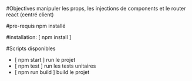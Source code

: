 
#Objectives
manipuler les props, les injections de components et le router react (centré client)


#pre-requis
npm installé

#installation:
 [ npm install ]


#Scripts disponibles
  - [ npm start ] run le projet
  - [ npm test ] run les tests unitaires
  - [ npm run build ] build le projet

